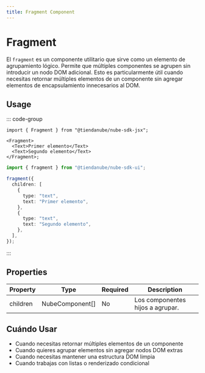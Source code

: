 ```yaml
---
title: Fragment Component
---
```


# Fragment

El `fragment` es un componente utilitario que sirve como un elemento de agrupamiento lógico.
Permite que múltiples componentes se agrupen sin introducir un nodo DOM adicional.
Esto es particularmente útil cuando necesitas retornar múltiples elementos de un componente
sin agregar elementos de encapsulamiento innecesarios al DOM.

## Usage

::: code-group

```tsx [JSX]
import { Fragment } from "@tiendanube/nube-sdk-jsx";

<Fragment>
  <Text>Primer elemento</Text>
  <Text>Segundo elemento</Text>
</Fragment>;
```

```typescript [Declarative]
import { fragment } from "@tiendanube/nube-sdk-ui";

fragment({
  children: [
    {
      type: "text",
      text: "Primer elemento",
    },
    {
      type: "text",
      text: "Segundo elemento",
    },
  ],
});
```

:::

## Properties

| Property | Type              | Required | Description                                                   |
| -------- | ----------------- | -------- | ------------------------------------------------------------- |
| children | NubeComponent[]   | No       | Los componentes hijos a agrupar.                              |

## Cuándo Usar

- Cuando necesitas retornar múltiples elementos de un componente
- Cuando quieres agrupar elementos sin agregar nodos DOM extras
- Cuando necesitas mantener una estructura DOM limpia
- Cuando trabajas con listas o renderizado condicional
